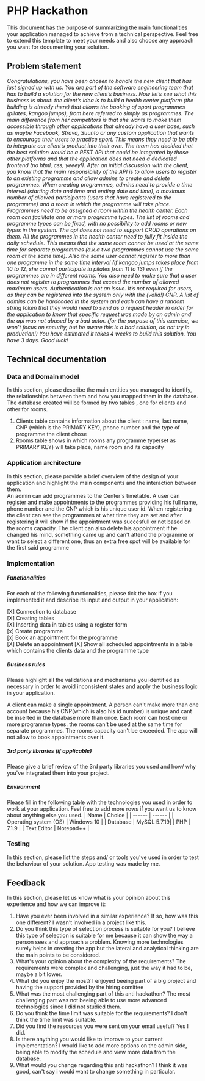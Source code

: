 # PHP Hackathon
This document has the purpose of summarizing the main functionalities your application managed to achieve from a technical perspective. Feel free to extend this template to meet your needs and also choose any approach you want for documenting your solution.

## Problem statement
*Congratulations, you have been chosen to handle the new client that has just signed up with us.  You are part of the software engineering team that has to build a solution for the new client’s business.
Now let’s see what this business is about: the client’s idea is to build a health center platform (the building is already there) that allows the booking of sport programmes (pilates, kangoo jumps), from here referred to simply as programmes. The main difference from her competitors is that she wants to make them accessible through other applications that already have a user base, such as maybe Facebook, Strava, Suunto or any custom application that wants to encourage their users to practice sport. This means they need to be able to integrate our client’s product into their own.
The team has decided that the best solution would be a REST API that could be integrated by those other platforms and that the application does not need a dedicated frontend (no html, css, yeeey!). After an initial discussion with the client, you know that the main responsibility of the API is to allow users to register to an existing programme and allow admins to create and delete programmes.
When creating programmes, admins need to provide a time interval (starting date and time and ending date and time), a maximum number of allowed participants (users that have registered to the programme) and a room in which the programme will take place.
Programmes need to be assigned a room within the health center. Each room can facilitate one or more programme types. The list of rooms and programme types can be fixed, with no possibility to add rooms or new types in the system. The api does not need to support CRUD operations on them.
All the programmes in the health center need to fully fit inside the daily schedule. This means that the same room cannot be used at the same time for separate programmes (a.k.a two programmes cannot use the same room at the same time). Also the same user cannot register to more than one programme in the same time interval (if kangoo jumps takes place from 10 to 12, she cannot participate in pilates from 11 to 13) even if the programmes are in different rooms. You also need to make sure that a user does not register to programmes that exceed the number of allowed maximum users.
Authentication is not an issue. It’s not required for users, as they can be registered into the system only with the (valid!) CNP. A list of admins can be hardcoded in the system and each can have a random string token that they would need to send as a request header in order for the application to know that specific request was made by an admin and the api was not abused by a bad actor. (for the purpose of this exercise, we won’t focus on security, but be aware this is a bad solution, do not try in production!)
You have estimated it takes 4 weeks to build this solution. You have 3 days. Good luck!*

## Technical documentation
### Data and Domain model
In this section, please describe the main entities you managed to identify, the relationships between them and how you mapped them in the database.
  The database created will be formed by two tables , one for clients and other for rooms.
  1. Clients table contains information about the client : name, last name, CNP (which is the PRIMARY KEY), phone number and the type of programme the client chose
  2. Rooms table shows in which rooms any programme type(set as PRIMARY KEY) will take place, name room and its capacity
### Application architecture
In this section, please provide a brief overview of the design of your application and highlight the main components and the interaction between them.\
An admin can add programmes to the Center's timetable.
A user can register and make appointments to the programmes providing his full name, phone number and the CNP which is his unique user id. When registering the client can see the programmes at what time they are set and after registering it will show if the appointment was succesfull or not based on the rooms capacity. The client can also delete his appointment if he changed his mind, something came up and can't attend the programme or want to select a different one, thus an extra free spot will be available for the first said programme
###  Implementation
##### Functionalities
For each of the following functionalities, please tick the box if you implemented it and describe its input and output in your application:

[X] Connection to database\
[X] Creating tables\
[X] Inserting data in tables using a register form\
[x] Create programme \
[x] Book an appointment for the programme \
[X] Delete an appointment
[X] Show all scheduled appointments in a table which contains the clients data and the programme type

##### Business rules
Please highlight all the validations and mechanisms you identified as necessary in order to avoid inconsistent states and apply the business logic in your application.

A client can make a single appointment.
A person can't make more than one account because his CNP(which is also his id number) is unique and cant be inserted in the database more than once.
Each room can host one or more programme types. the rooms can't be used at the same time for separate programmes.
The rooms capacity can't be exceeded. The app will not allow to book appointments over it.

##### 3rd party libraries (if applicable)
Please give a brief review of the 3rd party libraries you used and how/ why you've integrated them into your project.

##### Environment
Please fill in the following table with the technologies you used in order to work at your application. Feel free to add more rows if you want us to know about anything else you used.
| Name | Choice |
| ------ | ------ |
| Operating system (OS) | Windows 10 |
| Database  | MySQL 5.7.19|
| PHP | 7.1.9 |
| Text Editor | Notepad++ |

### Testing
In this section, please list the steps and/ or tools you've used in order to test the behaviour of your solution.
App testing was made by me.

## Feedback
In this section, please let us know what is your opinion about this experience and how we can improve it:

1. Have you ever been involved in a similar experience? If so, how was this one different?
  I wasn't involved in a project like this.
2. Do you think this type of selection process is suitable for you?
  I believe this type of selection is suitable for me because it can show the way a person sees and approach a problem. Knowing more technologies surely helps in creating the app but the lateral and analytical thinking are the main points to be considered.
3. What's your opinion about the complexity of the requirements?
  The requirements were complex and challenging, just the way it had to be, maybe a bit lower.
4. What did you enjoy the most?
  I enjoyed beeing part of a big project and having the support provided by the hiring comittee 
5. What was the most challenging part of this anti hackathon?
  The most challenging part was not beeing able to use more advanced technologies since I did not studied them.
6. Do you think the time limit was suitable for the requirements?
  I don't think the time limit was suitable.
7. Did you find the resources you were sent on your email useful?
  Yes I did.
8. Is there anything you would like to improve to your current implementation?
  I would like to add more options on the admin side, being able to modify the schedule and view more data from the database.
9. What would you change regarding this anti hackathon?
  I think it was good, can't say i would want to change something in particular.
